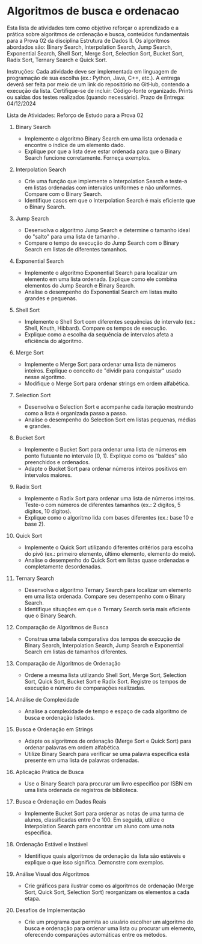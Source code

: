 # Algoritmos de busca e ordenacao

Esta lista de atividades tem como objetivo reforçar o aprendizado e a prática sobre algoritmos de ordenação e busca, conteúdos fundamentais para a Prova 02 da disciplina Estrutura de Dados II. Os algoritmos abordados são: Binary Search, Interpolation Search, Jump Search, Exponential Search, Shell Sort, Merge Sort, Selection Sort, Bucket Sort, Radix Sort, Ternary Search e Quick Sort.

Instruções:
Cada atividade deve ser implementada em linguagem de programação de sua escolha (ex.: Python, Java, C++, etc.).
A entrega deverá ser feita por meio de um link do repositório no GitHub, contendo a execução da lista.
Certifique-se de incluir:
Código-fonte organizado.
Prints ou saídas dos testes realizados (quando necessário).
Prazo de Entrega:
04/12/2024

Lista de Atividades: Reforço de Estudo para a Prova 02
1. Binary Search
   - Implemente o algoritmo Binary Search em uma lista ordenada e encontre o índice de um elemento dado.
   - Explique por que a lista deve estar ordenada para que o Binary Search funcione corretamente. Forneça exemplos.

2. Interpolation Search  
   - Crie uma função que implemente o Interpolation Search e teste-a em listas ordenadas com intervalos uniformes e não uniformes. Compare com o Binary Search.
   - Identifique casos em que o Interpolation Search é mais eficiente que o Binary Search.

3. Jump Search
   - Desenvolva o algoritmo Jump Search e determine o tamanho ideal do "salto" para uma lista de tamanho 
.
   - Compare o tempo de execução do Jump Search com o Binary Search em listas de diferentes tamanhos.

4. Exponential Search
   - Implemente o algoritmo Exponential Search para localizar um elemento em uma lista ordenada. Explique como ele combina elementos do Jump Search e Binary Search.
   - Analise o desempenho do Exponential Search em listas muito grandes e pequenas.

5. Shell Sort
   - Implemente o Shell Sort com diferentes sequências de intervalo (ex.: Shell, Knuth, Hibbard). Compare os tempos de execução.
   - Explique como a escolha da sequência de intervalos afeta a eficiência do algoritmo.

6. Merge Sort
   - Implemente o Merge Sort para ordenar uma lista de números inteiros. Explique o conceito de "dividir para conquistar" usado nesse algoritmo.
   - Modifique o Merge Sort para ordenar strings em ordem alfabética.

7. Selection Sort
   - Desenvolva o Selection Sort e acompanhe cada iteração mostrando como a lista é organizada passo a passo.
   - Analise o desempenho do Selection Sort em listas pequenas, médias e grandes.

8. Bucket Sort
   - Implemente o Bucket Sort para ordenar uma lista de números em ponto flutuante no intervalo [0, 1). Explique como os "baldes" são preenchidos e ordenados.
   - Adapte o Bucket Sort para ordenar números inteiros positivos em intervalos maiores.

9. Radix Sort
   - Implemente o Radix Sort para ordenar uma lista de números inteiros. Teste-o com números de diferentes tamanhos (ex.: 2 dígitos, 5 dígitos, 10 dígitos).
   - Explique como o algoritmo lida com bases diferentes (ex.: base 10 e base 2).

10. Quick Sort
    - Implemente o Quick Sort utilizando diferentes critérios para escolha do pivô (ex.: primeiro elemento, último elemento, elemento do meio).
    - Analise o desempenho do Quick Sort em listas quase ordenadas e completamente desordenadas.

11. Ternary Search
    - Desenvolva o algoritmo Ternary Search para localizar um elemento em uma lista ordenada. Compare seu desempenho com o Binary Search.
    - Identifique situações em que o Ternary Search seria mais eficiente que o Binary Search.

12. Comparação de Algoritmos de Busca
    - Construa uma tabela comparativa dos tempos de execução de Binary Search, Interpolation Search, Jump Search e Exponential Search em listas de tamanhos diferentes.

13. Comparação de Algoritmos de Ordenação
    - Ordene a mesma lista utilizando Shell Sort, Merge Sort, Selection Sort, Quick Sort, Bucket Sort e Radix Sort. Registre os tempos de execução e número de comparações realizadas.

14. Análise de Complexidade
    - Analise a complexidade de tempo e espaço de cada algoritmo de busca e ordenação listados.

15. Busca e Ordenação em Strings
    - Adapte os algoritmos de ordenação (Merge Sort e Quick Sort) para ordenar palavras em ordem alfabética.
    - Utilize Binary Search para verificar se uma palavra específica está presente em uma lista de palavras ordenadas.

16. Aplicação Prática de Busca
    - Use o Binary Search para procurar um livro específico por ISBN em uma lista ordenada de registros de biblioteca.

17. Busca e Ordenação em Dados Reais
    - Implemente Bucket Sort para ordenar as notas de uma turma de alunos, classificadas entre 0 e 100. Em seguida, utilize o Interpolation Search para encontrar um aluno com uma nota específica.

18. Ordenação Estável e Instável
    - Identifique quais algoritmos de ordenação da lista são estáveis e explique o que isso significa. Demonstre com exemplos.

19. Análise Visual dos Algoritmos  
    - Crie gráficos para ilustrar como os algoritmos de ordenação (Merge Sort, Quick Sort, Selection Sort) reorganizam os elementos a cada etapa.

20. Desafios de Implementação
    - Crie um programa que permita ao usuário escolher um algoritmo de busca e ordenação para ordenar uma lista ou procurar um elemento, oferecendo comparações automáticas entre os métodos.
